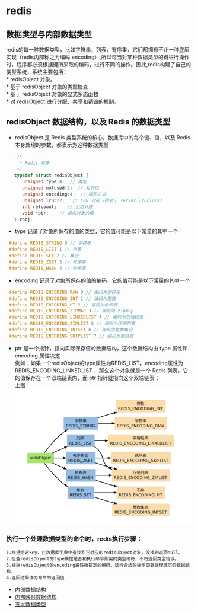 # redis  
## 数据类型与内部数据类型   
   redis的每一种数据类型，比如字符串，列表，有序集，它们都拥有不止一种底层实现（redis内部称之为编码,encoding）,所以每当对某种数据类型的键进行操作时，程序都必须根据键所采取的编码，进行不同的操作。因此,redis构建了自己的类型系统，系统主要包括：   
     * redisObject 对象。   
     * 基于 redisObject 对象的类型检查   
     * 基于 redisObject 对象的显式多态函数   
     * 对 redisObject 进行分配、共享和销毁的机制。

## redisObject 数据结构，以及 Redis 的数据类型    
  *  redisObject 是 Redis 类型系统的核心，数据库中的每个键、值，以及 Redis 本身处理的参数，都表示为这种数据类型    
   ```C
       /*
        * Redis 对象
       */
      typedef struct redisObject {
         unsigned type:4;  // 类型
         unsigned notused:2;  // 对齐位
         unsigned encoding:4;  // 编码方式
         unsigned lru:22;   // LRU 时间（相对于 server.lruclock）
         int refcount;    // 引用计数
         void *ptr;    // 指向对象的值
      } robj;
   ```     
 *  type 记录了对象所保存的值的类型，它的值可能是以下常量的其中一个   
  ```C
   #define REDIS_STRING 0 // 字符串   
   #define REDIS_LIST 1 // 列表   
   #define REDIS_SET 2 // 集合     
   #define REDIS_ZSET 3 // 有序集     
   #define REDIS_HASH 4 // 哈希表       
  ```
 * encoding 记录了对象所保存的值的编码，它的值可能是以下常量的其中一个    
  ```C
   #define REDIS_ENCODING_RAW 0 // 编码为字符串
   #define REDIS_ENCODING_INT 1 // 编码为整数
   #define REDIS_ENCODING_HT 2 // 编码为哈希表
   #define REDIS_ENCODING_ZIPMAP 3 // 编码为 zipmap
   #define REDIS_ENCODING_LINKEDLIST 4 // 编码为双端链表
   #define REDIS_ENCODING_ZIPLIST 5 // 编码为压缩列表
   #define REDIS_ENCODING_INTSET 6 // 编码为整数集合
   #define REDIS_ENCODING_SKIPLIST 7 // 编码为跳跃表
  ```
  * ptr 是一个指针，指向实际保存值的数据结构，这个数据结构由 type 属性和 encoding 属性决定      
     例如：如果一个redisObject的type属性为REDIS_LIST，encoding属性为REDIS_ENCODING_LINKEDLIST ，那么这个对象就是一个 Redis 列表，它的值保存在一个双端链表内，而 ptr 指针就指向这个双端链表；    
     上图：   
     ![](https://github.com/FantasmYi/CodeMonkeyNote/blob/master/redisObject.png)    
     
###  执行一个处理数据类型的命令时，redis执行步骤：   
    1.根据给定key，在数据库字典中查找和它对应的redisObject对象，没找到返回null。   
    2.检查redisObject的type属性是否和执行命令所需的类型相符，不符返回类型错误。   
    3.根据redisObject的encoding属性所指定的编码，选择合适的操作函数处理底层的数据结构。    
    4.返回结果作为命令的返回值    

* [内部数据结构](https://github.com/FantasmYi/CodeMonkeyNote/blob/master/redisNote/redis1.md)    
* [内部映射数据结构](https://github.com/FantasmYi/CodeMonkeyNote/blob/master/redisNote/redis2.md)    
* [五大数据类型](https://github.com/FantasmYi/CodeMonkeyNote/blob/master/redisNote/redis3.md)    
